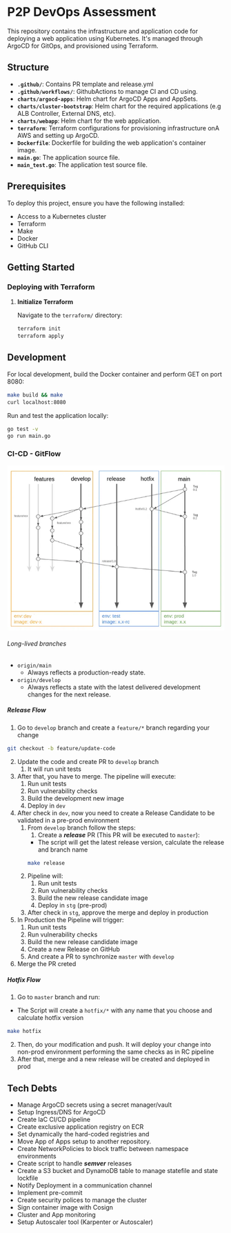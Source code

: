 
# P2P DevOps Assessment

This repository contains the infrastructure and application code for deploying a web application using Kubernetes.
It's managed through ArgoCD for GitOps, and provisioned using Terraform.

## Structure

- **`.github/`**: Contains PR template and release.yml
- **`.github/workflows/`**: GithubActions to manage CI and CD using.
- **`charts/argocd-apps`**: Helm chart for ArgoCD Apps and AppSets.
- **`charts/cluster-bootstrap`**: Helm chart for the required applications (e.g ALB Controller, External DNS, etc).
- **`charts/webapp`**: Helm chart for the web application.
- **`terraform`**: Terraform configurations for provisioning infrastructure onA AWS and setting up ArgoCD.
- **`Dockerfile`**: Dockerfile for building the web application's container image.
- **`main.go`**: The application source file.
- **`main_test.go`**: The application test source file.

## Prerequisites

To deploy this project, ensure you have the following installed:

- Access to a Kubernetes cluster
- Terraform
- Make
- Docker
- GitHub CLI

## Getting Started

### Deploying with Terraform

1. **Initialize Terraform**

   Navigate to the `terraform/` directory:

   ```sh
   terraform init
   terraform apply
   ```

## Development

For local development, build the Docker container and perform GET on port 8080:

```sh
make build && make
curl localhost:8080
```

Run and test the application locally:

```sh
go test -v
go run main.go
```

### CI-CD - GitFlow

![screenshot](docs/images/gitflow.webp)

###### Long-lived branches

- `origin/main`
   - Always reflects a production-ready state.
- `origin/develop`
   - Always reflects a state with the latest delivered development changes for the next release.

##### Release Flow

1. Go to `develop` branch and create a `feature/*` branch regarding your change
```bash
git checkout -b feature/update-code
```
2. Update the code and create PR to `develop` branch
   1. It will run unit tests
3. After that, you have to merge. The pipeline will execute:
   1. Run unit tests
   2. Run vulnerability checks
   3. Build the development new image
   4. Deploy in `dev`
4. After check in `dev`, now you need to create a Release Candidate to be validated in a pre-prod environment
   1. From `develop` branch follow the steps:
      1. Create a ***release*** PR (This PR will be executed to `master`):
      - The script will get the latest release version, calculate the release and branch name
      ```bash
      make release
      ```
   2. Pipeline will:
      1. Run unit tests
      2. Run vulnerability checks
      3. Build the new release candidate image
      4. Deploy in `stg` (pre-prod)
   3. After check in `stg`, approve the merge and deploy in production
5. In Production the Pipeline will trigger:
   1. Run unit tests
   2. Run vulnerability checks
   3. Build the new release candidate image
   4. Create a new Release on GitHub
   5. And create a PR to synchronize `master` with `develop`
6. Merge the PR creted

##### Hotfix Flow

1. Go to `master` branch and run:
- The Script will create a `hotfix/*` with any name that you choose and calculate hotfix version
```bash
make hotfix
```
2. Then, do your modification and push. It will deploy your change into non-prod environment performing the same checks as in RC pipeline
3. After that, merge and a new release will be created and deployed in prod
## Tech Debts
- Manage ArgoCD secrets using a secret manager/vault
- Setup Ingress/DNS for ArgoCD
- Create IaC CI/CD pipeline
- Create exclusive application registry on ECR
- Set dynamically the hard-coded registries and  
- Move App of Apps setup to another repository.
- Create NetworkPolicies to block traffic between namespace environments
- Create script to handle ***semver*** releases
- Create a S3 bucket and DynamoDB table to manage statefile and state lockfile
- Notify Deployment in a communication channel
- Implement pre-commit
- Create security polices to manage the cluster
- Sign container image with Cosign
- Cluster and App monitoring
- Setup Autoscaler tool (Karpenter or Autoscaler)


